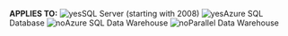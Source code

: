 <Token>**APPLIES TO:** ![yes](media/yes.png)SQL Server (starting with 2008) ![yes](media/yes.png)Azure SQL Database ![no](media/no.png)Azure SQL Data Warehouse ![no](media/no.png)Parallel Data Warehouse </Token>

